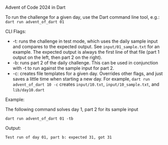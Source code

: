 Advent of Code 2024 in Dart

To run the challenge for a given day, use the Dart command line tool, e.g.:
`dart run advent_of_dart 01`

CLI Flags:

* -t: runs the challenge in test mode, which uses the daily sample input and compares to the expected output. See `input/01_sample.txt` for an example. The expected output is always the first line of that file (part 1 output on the left, then part 2 on the right).
* -b: runs part 2 of the daily challenge. This can be used in conjunction with -t to run against the sample input for part 2.
* -c: creates file templates for a given day. Overrides other flags, and just saves a little time when starting a new day. For example, `dart run advent_of_dart 10 -c` creates `input/10.txt`, `input/10_sample.txt`, and `lib/day10.dart`

Example:

The following command solves day 1, part 2 for its sample input

`dart run advent_of_dart 01 -tb`

Output:

`Test run of day 01, part b: expected 31, got 31`
